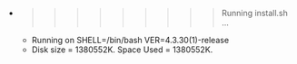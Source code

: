 * >>>>>>>>> Running install.sh ...
  * Running on SHELL=/bin/bash VER=4.3.30(1)-release
  * Disk size = 1380552K. Space Used = 1380552K.
